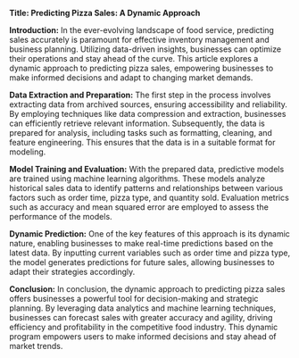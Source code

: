 **Title: Predicting Pizza Sales: A Dynamic Approach**

**Introduction:**
In the ever-evolving landscape of food service, predicting sales accurately is paramount for effective inventory management and business planning. Utilizing data-driven insights, businesses can optimize their operations and stay ahead of the curve. This article explores a dynamic approach to predicting pizza sales, empowering businesses to make informed decisions and adapt to changing market demands.

**Data Extraction and Preparation:**
The first step in the process involves extracting data from archived sources, ensuring accessibility and reliability. By employing techniques like data compression and extraction, businesses can efficiently retrieve relevant information. Subsequently, the data is prepared for analysis, including tasks such as formatting, cleaning, and feature engineering. This ensures that the data is in a suitable format for modeling.

**Model Training and Evaluation:**
With the prepared data, predictive models are trained using machine learning algorithms. These models analyze historical sales data to identify patterns and relationships between various factors such as order time, pizza type, and quantity sold. Evaluation metrics such as accuracy and mean squared error are employed to assess the performance of the models.

**Dynamic Prediction:**
One of the key features of this approach is its dynamic nature, enabling businesses to make real-time predictions based on the latest data. By inputting current variables such as order time and pizza type, the model generates predictions for future sales, allowing businesses to adapt their strategies accordingly.

**Conclusion:**
In conclusion, the dynamic approach to predicting pizza sales offers businesses a powerful tool for decision-making and strategic planning. By leveraging data analytics and machine learning techniques, businesses can forecast sales with greater accuracy and agility, driving efficiency and profitability in the competitive food industry. This dynamic program empowers users to make informed decisions and stay ahead of market trends.
